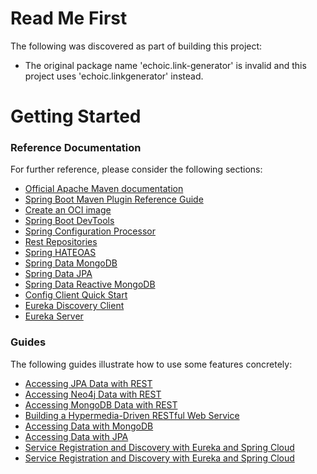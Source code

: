 # Read Me First
The following was discovered as part of building this project:

* The original package name 'echoic.link-generator' is invalid and this project uses 'echoic.linkgenerator' instead.

# Getting Started

### Reference Documentation
For further reference, please consider the following sections:

* [Official Apache Maven documentation](https://maven.apache.org/guides/index.html)
* [Spring Boot Maven Plugin Reference Guide](https://docs.spring.io/spring-boot/docs/2.5.0/maven-plugin/reference/html/)
* [Create an OCI image](https://docs.spring.io/spring-boot/docs/2.5.0/maven-plugin/reference/html/#build-image)
* [Spring Boot DevTools](https://docs.spring.io/spring-boot/docs/2.5.0/reference/htmlsingle/#using-boot-devtools)
* [Spring Configuration Processor](https://docs.spring.io/spring-boot/docs/2.5.0/reference/htmlsingle/#configuration-metadata-annotation-processor)
* [Rest Repositories](https://docs.spring.io/spring-boot/docs/2.5.0/reference/htmlsingle/#howto-use-exposing-spring-data-repositories-rest-endpoint)
* [Spring HATEOAS](https://docs.spring.io/spring-boot/docs/2.5.0/reference/htmlsingle/#boot-features-spring-hateoas)
* [Spring Data MongoDB](https://docs.spring.io/spring-boot/docs/2.5.0/reference/htmlsingle/#boot-features-mongodb)
* [Spring Data JPA](https://docs.spring.io/spring-boot/docs/2.5.0/reference/htmlsingle/#boot-features-jpa-and-spring-data)
* [Spring Data Reactive MongoDB](https://docs.spring.io/spring-boot/docs/2.5.0/reference/htmlsingle/#boot-features-mongodb)
* [Config Client Quick Start](https://docs.spring.io/spring-cloud-config/docs/current/reference/html/#_client_side_usage)
* [Eureka Discovery Client](https://docs.spring.io/spring-cloud-netflix/docs/current/reference/html/#service-discovery-eureka-clients)
* [Eureka Server](https://docs.spring.io/spring-cloud-netflix/docs/current/reference/html/#spring-cloud-eureka-server)

### Guides
The following guides illustrate how to use some features concretely:

* [Accessing JPA Data with REST](https://spring.io/guides/gs/accessing-data-rest/)
* [Accessing Neo4j Data with REST](https://spring.io/guides/gs/accessing-neo4j-data-rest/)
* [Accessing MongoDB Data with REST](https://spring.io/guides/gs/accessing-mongodb-data-rest/)
* [Building a Hypermedia-Driven RESTful Web Service](https://spring.io/guides/gs/rest-hateoas/)
* [Accessing Data with MongoDB](https://spring.io/guides/gs/accessing-data-mongodb/)
* [Accessing Data with JPA](https://spring.io/guides/gs/accessing-data-jpa/)
* [Service Registration and Discovery with Eureka and Spring Cloud](https://spring.io/guides/gs/service-registration-and-discovery/)
* [Service Registration and Discovery with Eureka and Spring Cloud](https://spring.io/guides/gs/service-registration-and-discovery/)

